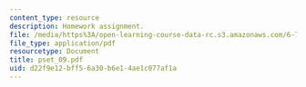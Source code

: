 ```yaml
---
content_type: resource
description: Homework assignment.
file: /media/https%3A/open-learning-course-data-rc.s3.amazonaws.com/6-781j-submicrometer-and-nanometer-technology-spring-2006/d22f9e12bff56a30b6e14ae1c077af1a_pset_09.pdf
file_type: application/pdf
resourcetype: Document
title: pset_09.pdf
uid: d22f9e12-bff5-6a30-b6e1-4ae1c077af1a
---
```

